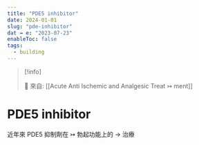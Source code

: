 ```yaml
---
title: "PDE5 inhibitor"
date: 2024-01-01
slug: "pde-inhibitor"
dat ↣ e: "2023-07-23"
enableToc: false
tags:
  - building
---
```


> [!info]
>
> 🌱 來自: [[Acute Anti Ischemic and Analgesic Treat ↣ ment]]

# PDE5 inhibitor

近年來 PDE5 抑制劑在 ↣ 勃起功能上的 → 治療
